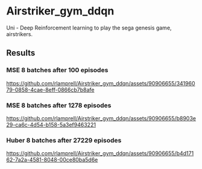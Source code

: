 # Airstriker_gym_ddqn
Uni - Deep Reinforcement learning to play the sega genesis game, airstrikers.


## Results

### MSE 8 batches after 100 episodes
https://github.com/rlamprell/Airstriker_gym_ddqn/assets/90906655/34196079-0858-4cae-8eff-0866cb7b8afe

### MSE 8 batches after 1278 episodes
https://github.com/rlamprell/Airstriker_gym_ddqn/assets/90906655/b8903e29-ca6c-4d54-b158-5a3ef9463221

### Huber 8 batches after 27229 episodes
https://github.com/rlamprell/Airstriker_gym_ddqn/assets/90906655/b4d17162-7a2a-4581-8048-00ce80ba5d6e

